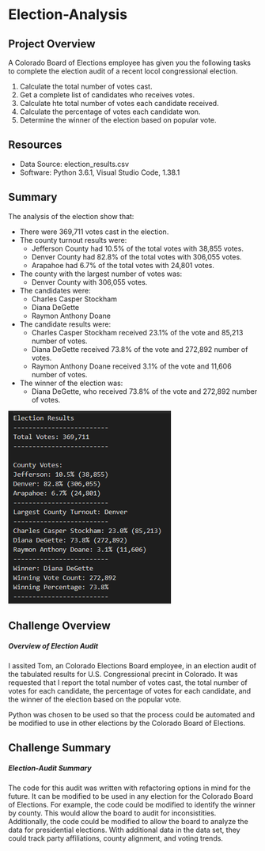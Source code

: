 # Election-Analysis

## Project Overview
A Colorado Board of Elections employee has given you the following tasks to complete the election audit of a recent locol congressional election.

1. Calculate the total number of votes cast.
2. Get a complete list of candidates who receives votes.
3. Calculate hte total number of votes each candidate received.
4. Calculate the percentage of votes each candidate won.
5. Determine the winner of the election based on popular vote.

## Resources
- Data Source: election_results.csv
- Software: Python 3.6.1, Visual Studio Code, 1.38.1

## Summary
The analysis of the election show that:
- There were 369,711 votes cast in the election.
- The county turnout results were:
  - Jefferson County had 10.5% of the total votes with 38,855 votes.
  - Denver County had 82.8% of the total votes with 306,055 votes.
  - Arapahoe had 6.7% of the total votes with 24,801 votes.
- The county with the largest number of votes was:
  - Denver County with 306,055 votes.
- The candidates were:
  - Charles Casper Stockham
  - Diana DeGette
  - Raymon Anthony Doane
- The candidate results were:
  - Charles Casper Stockham received 23.1% of the vote and 85,213 number of votes.
  - Diana DeGette received 73.8% of the vote and 272,892 number of votes.
  - Raymon Anthony Doane received 3.1% of the vote and 11,606 number of votes.
- The winner of the election was:
  - Diana DeGette, who received 73.8% of the vote and 272,892 number of votes.

![Election Results](https://github.com/melmink/election-analysis/blob/main/Resources/election_results.PNG)

## Challenge Overview
##### Overview of Election Audit
I assited Tom, an Colorado Elections Board employee, in an election audit of the tabulated results for U.S. Congressional precint in Colorado. It was requested that I report the total number of votes cast, the total number of votes for each candidate, the percentage of votes for each candidate, and the winner of the election based on the popular vote. 

Python was chosen to be used so that the process could be automated and be modified to use in other elections by the Colorado Board of Elections. 

## Challenge Summary
##### Election-Audit Summary
The code for this audit was written with refactoring options in mind for the future. It can be modified to be used in any election for the Colorado Board of Elections. For example, the code could be modified to identify the winner by county. This would allow the board to audit for inconsistities. Additionally, the code could be modified to allow the board to analyze the data for presidential elections. With additional data in the data set, they could track party affiliations, county alignment, and voting trends.

  
